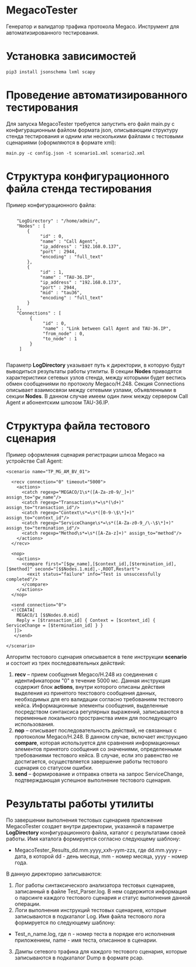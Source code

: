 # MegacoTester
Генератор и валидатор трафика протокола Megaco. Инструмент для автоматизированного тестирования.
# Установка зависимостей
```
pip3 install jsonschema lxml scapy
```
# Проведение автоматизированного тестирования
Для запуска MegacoTester требуется запустить его файл main.py с конфигурационным файлом формата json, описывающим структуру стенда тестирования и одним или несколькими файлами с тестовыми сценариями (оформляются в формате xml):

```
main.py -c config.json -t scenario1.xml scenario2.xml
```

# Структура конфигурационного файла стенда тестирования
Пример конфигурационного файла:

```

    "LogDirectory" : "/home/admin/",
    "Nodes" : [
        {
             "id" : 0,
             "name" : "Call Agent",
             "ip_address" : "192.168.0.137",
             "port" : 2944,
             "encoding" : "full_text"
        },
        {
             "id" : 1,
             "name" : "TAU-36.IP",
             "ip_address" : "192.168.0.173",
             "port" : 2944,
             "mid" : "tau36",
             "encoding" : "full_text"
        }
    ],
    "Connections" : [
         {
              "id" : 0,
              "name" : "Link between Call Agent and TAU-36.IP",
              "from_node" : 0,
              "to_node" : 1
         }
     ]


```

Параметр **LogDirectory** указывает путь к директории, в которую будут выводиться результаты работы утилиты. В секции **Nodes** приводятся характеристики сетевых узлов стенда, между которыми будет вестись обмен сообщениями по протоколу Megaco/H.248. Секция Connections описывает взаимосвязи между сетевыми узлами, объявленными в секции **Nodes**. В данном случае имеем один линк между сервером Call Agent и абонентским шлюзом TAU-36.IP.

# Структура файла тестового сценария
Пример оформления сценария регистрации шлюза Megaco на устройстве Call Agent:

```
<scenario name="TP_MG_AM_BV_01">

  <recv connection="0" timeout="5000">
    <actions>
      <catch regexp="MEGACO/1\s*([A-Za-z0-9/_]+)" assign_to="gw_name"/>
      <catch regexp="Transaction\s*=\s*(\d+)" assign_to="transaction_id"/>
      <catch regexp="Context\s*=\s*([0-9-\$\*]+)" assign_to="context_id"/>
      <catch regexp="ServiceChange\s*=\s*([A-Za-z0-9_/\-\$\*]+)" assign_to="termination_id"/>
      <catch regexp="Method\s*=\s*([A-Za-z]+)" assign_to="method"/>
    </actions>
  </recv>

  <nop>
  	<actions>
  	  <compare first="[$gw_name],[$context_id],[$termination_id],[$method]" second="[$$Nodes.1.mid],-,ROOT,Restart">
  	    <exit status="failure" info="Test is unsuccessfully completed"/>
  	  </compare>
  	</actions>
  </nop>

  <send connection="0">
  <![CDATA[
    MEGACO/1 [$$Nodes.0.mid]
    Reply = [$transaction_id] { Context = [$context_id] { ServiceChange = [$termination_id] } }
   ]]>
   </send>

</scenario>
```

Алгоритм тестового сценария описывается в теле инструкции **scenario** и состоит из трех последовательных действий:

1. **recv**  – прием сообщения Megaco/H.248 из соединения с идентификатором "0" в течение 5000 мс. Данная инструкция содержит блок **actions**, внутри которого описаны действия выделения из принятого текстового сообщения данных, необходимых для его валидации согласно требованиям тестового кейса. Информационные элементы сообщения, выделенные посредством синтаксиса регулярных выражений, записываются в переменные локального пространства имен для последующего использования.    
2.  **nop** – описывает последовательность действий, не связанных с протоколом Megaco/H.248. В данном случае, включает инструкцию  **compare**, которая используется для сравнения информационных элементов принятого сообщения со значениями, определенными требованиями тестового кейса. В случае, если это равенство не достигается, осуществляется завершение работы тестового сценария со статусом ошибки.
3.  **send** – формирование и отправка ответа на запрос ServiceChange, подтверждающая успешное выполнение тестового сценария.

# Результаты работы утилиты
По завершении выполнения тестовых сценариев приложение MegacoTester создает внутри директории, указанной в параметре **LogDirectory** конфигурационного файла, каталог с результатами своей работы. Имя каталога формируется согласно следующему шаблону:

+ MegacoTester\_Results\_dd.mm.yyyy_xxh-yym-zzs, где dd.mm.yyyy  – дата, в которой dd - день месяца, mm - номер месяца, yyyy - номер года. 

В данную директорию записываются:

1. Лог работы синтаксического анализатора тестовых сценариев, записанный в файле Test_Parser.log. В нем содержится информация о парсинге каждого тестового сценария и статус выполнения данной операции. 
2. Логи выполнения инструкций тестовых сценариев, которые записываются в подкаталог Log. Имя файла тестового лога формируется по следующему шаблону:
  + Test\_n\_name.log, где n - номер теста в порядке его исполнения приложением, name - имя теста, описанное в сценарии.

3. Дампы сетевого трафика для каждого тестового сценария, которые записываются в подкаталог Dump в формате pcap.
